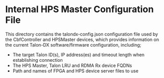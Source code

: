 # Internal HPS Master Configuration File

This directory contains the talondx-config.json configuration file used by the CbfController
and HPSMaster devices, which provides information on the current Talon-DX software/firmware
configuration, including;
* The target Talon ID(s), IP address(es) and timeout length when establishing connection
* The HPS Master, Talon LRU and RDMA Rx device FQDNs
* Path and names of FPGA and HPS device server files to use
